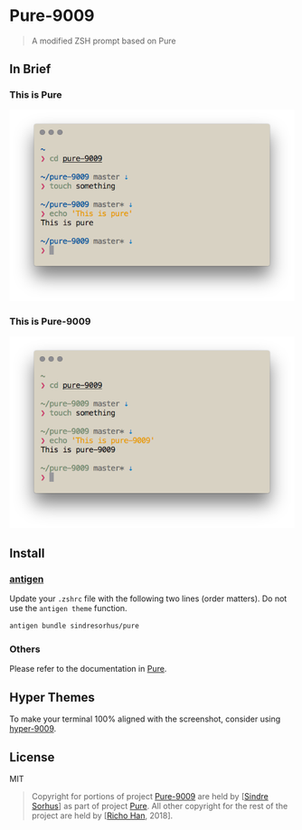# Pure-9009

> A modified ZSH prompt based on Pure

## In Brief

### This is Pure
![](pure.png)

### This is Pure-9009
![](pure-9009.png)

## Install

### [antigen](https://github.com/zsh-users/antigen)

Update your `.zshrc` file with the following two lines (order matters). Do not use the `antigen theme` function.

```sh
antigen bundle sindresorhus/pure
```

### Others

Please refer to the documentation in [Pure](https://github.com/sindresorhus/pure).

## Hyper Themes
To make your terminal 100% aligned with the screenshot, consider using [hyper-9009](https://github.com/RichoHan/hyper-9009).

## License
MIT

> Copyright for portions of project [Pure-9009](https://github.com/RichoHan/pure-9009) are held by [[Sindre Sorhus](sindresorhus.com)] as part of project [Pure](https://github.com/sindresorhus/pure). All other copyright for the rest of the project are held by [[Richo Han](http://richo.tw), 2018].